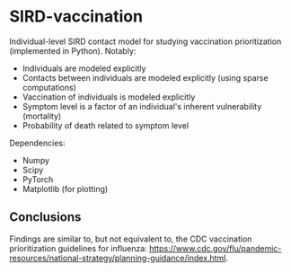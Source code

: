# SIRD-vaccination
Individual-level SIRD contact model for studying vaccination prioritization (implemented in Python). Notably:
* Individuals are modeled explicitly
* Contacts between individuals are modeled explicitly (using sparse computations)
* Vaccination of individuals is modeled explicitly
* Symptom level is a factor of an individual's inherent vulnerability (mortality)
* Probability of death related to symptom level

Dependencies:
* Numpy
* Scipy
* PyTorch
* Matplotlib (for plotting)

## Conclusions
Findings are similar to, but not equivalent to, the CDC vaccination prioritization guidelines for influenza: https://www.cdc.gov/flu/pandemic-resources/national-strategy/planning-guidance/index.html.
